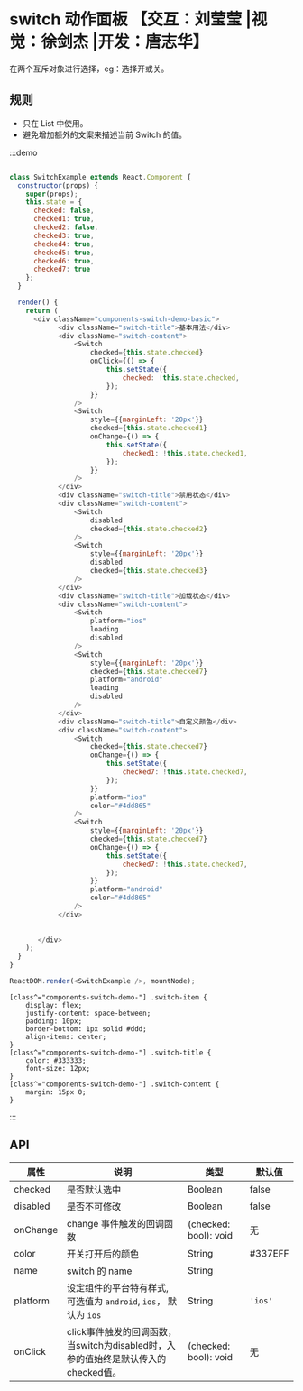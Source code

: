 # switch 动作面板 【交互：刘莹莹 |视觉：徐剑杰 |开发：唐志华】

在两个互斥对象进行选择，eg：选择开或关。

## 规则
- 只在 List 中使用。
- 避免增加额外的文案来描述当前 Switch 的值。

:::demo

```js

class SwitchExample extends React.Component {
  constructor(props) {
    super(props);
    this.state = {
      checked: false,
      checked1: true,
      checked2: false,
      checked3: true,
      checked4: true,
      checked5: true,
      checked6: true,
      checked7: true
    };
  }

  render() {
    return (
      <div className="components-switch-demo-basic">
            <div className="switch-title">基本用法</div>
            <div className="switch-content">
                <Switch
                    checked={this.state.checked}
                    onClick={() => {
                        this.setState({
                            checked: !this.state.checked,
                        });
                    }}
                />
                <Switch
                    style={{marginLeft: '20px'}}
                    checked={this.state.checked1}
                    onChange={() => {
                        this.setState({
                            checked1: !this.state.checked1,
                        });
                    }}
                />
            </div>
            <div className="switch-title">禁用状态</div>
            <div className="switch-content">
                <Switch
                    disabled
                    checked={this.state.checked2}
                />
                <Switch
                    style={{marginLeft: '20px'}}
                    disabled
                    checked={this.state.checked3}
                />
            </div>
            <div className="switch-title">加载状态</div>
            <div className="switch-content">
                <Switch
                    platform="ios"
                    loading
                    disabled
                />
                <Switch
                    style={{marginLeft: '20px'}}
                    checked={this.state.checked7}
                    platform="android"
                    loading
                    disabled
                />
            </div>
            <div className="switch-title">自定义颜色</div>
            <div className="switch-content">
                <Switch
                    checked={this.state.checked7}
                    onChange={() => {
                        this.setState({
                            checked7: !this.state.checked7,
                        });
                    }}
                    platform="ios"
                    color="#4dd865"
                />
                <Switch
                    style={{marginLeft: '20px'}}
                    checked={this.state.checked7}
                    onChange={() => {
                        this.setState({
                            checked7: !this.state.checked7,
                        });
                    }}
                    platform="android"
                    color="#4dd865"
                />
            </div>
            
            
       </div>
    );
  }
}

ReactDOM.render(<SwitchExample />, mountNode);


```

```less
[class^="components-switch-demo-"] .switch-item {
    display: flex;
    justify-content: space-between;
    padding: 10px;
    border-bottom: 1px solid #ddd;
    align-items: center;
}
[class^="components-switch-demo-"] .switch-title {
    color: #333333;
    font-size: 12px;
}
[class^="components-switch-demo-"] .switch-content {
    margin: 15px 0;
}
```

:::



## API

|属性 | 说明 | 类型 | 默认值
|----|-----|------|------
| checked    | 是否默认选中    | Boolean       |   false  |
| disabled   | 是否不可修改    | Boolean       |   false  |
| onChange   | change 事件触发的回调函数 | (checked: bool): void |  无  |
| color | 开关打开后的颜色 | String | #337EFF  |
| name | switch 的 name    | String   |      |
| platform |  设定组件的平台特有样式, 可选值为 `android`, `ios`， 默认为 `ios`  | String | `'ios'`|
| onClick   | click事件触发的回调函数，当switch为disabled时，入参的值始终是默认传入的checked值。 | (checked: bool): void |  无  |
